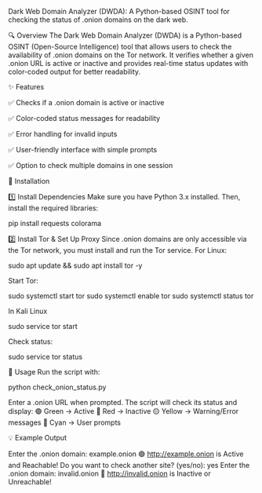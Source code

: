 Dark Web Domain Analyzer (DWDA):  A Python-based OSINT tool for checking the status of .onion domains on the dark web.

🔍 Overview
The Dark Web Domain Analyzer (DWDA) is a Python-based OSINT (Open-Source Intelligence) tool that allows users to check the availability of .onion domains on the Tor network.
It verifies whether a given .onion URL is active or inactive and provides real-time status updates with color-coded output for better readability.

✨ Features

✅ Checks if a .onion domain is active or inactive

✅ Color-coded status messages for readability

✅ Error handling for invalid inputs

✅ User-friendly interface with simple prompts

✅ Option to check multiple domains in one session


📌 Installation

1️⃣ Install Dependencies
Make sure you have Python 3.x installed. Then, install the required libraries:

pip install requests colorama

2️⃣ Install Tor & Set Up Proxy
Since .onion domains are only accessible via the Tor network, you must install and run the Tor service.
For Linux:

sudo apt update && sudo apt install tor -y

Start Tor:

sudo systemctl start tor
sudo systemctl enable tor
sudo systemctl status tor

In Kali Linux

sudo service tor start

Check status:

sudo service tor status

🚀 Usage
Run the script with:

python check_onion_status.py

Enter a .onion URL when prompted. The script will check its status and display:
🟢 Green → Active
🔴 Red → Inactive
🟡 Yellow → Warning/Error messages
🔵 Cyan → User prompts

💡 Example Output

Enter the .onion domain: example.onion
🟢 http://example.onion is Active and Reachable!
Do you want to check another site? (yes/no): yes
Enter the .onion domain: invalid.onion
🔴 http://invalid.onion is Inactive or Unreachable!



